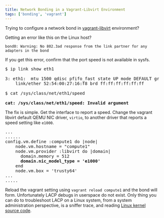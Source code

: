 ```yaml
---
title: Network Bonding in a Vagrant-Libvirt Environment
tags: ['bonding', 'vagrant']
---
```


Trying to configure a network bond in
[vagrant-libvirt](https://github.com/vagrant-libvirt/vagrant-libvirt) environment?

Getting an error like this on the Linux host?

```
bond0: Warning: No 802.3ad response from the link partner for any adapters in the bond
```

If you get this error, confirm that the port speed is not available in sysfs.

<pre>
$ ip link show eth1

3: eth1: <BROADCAST,MULTICAST,UP,LOWER_UP> mtu 1500 qdisc pfifo_fast state UP mode DEFAULT group default qlen 1000
    link/ether 52:54:00:27:16:f8 brd ff:ff:ff:ff:ff:ff

$ cat /sys/class/net/eth1/speed

<strong>cat: /sys/class/net/eth1/speed: Invalid argument</strong>
</pre>


The fix is simple. Get the interface to report a speed. Change the vagrant libvirt default QEMU NIC driver, ``virtio``, to another
driver that reports a speed setting like `e1000`.

<pre>
...
......
config.vm.define :compute1 do |node|
    node.vm.hostname = "compute1"
    node.vm.provider :libvirt do |domain|
      domain.memory = 512
      <strong>domain.nic_model_type = 'e1000'</strong>
    end
    node.vm.box = 'trusty64'
...
.....
</pre>

Reload the vagrant setting using ``vagrant reload compute1`` and
the bond will form. Unfortunately LACP debugs in userspace do not exist. Only
thing you can do to troubleshoot LACP on a Linux system, from a system administration perspective,
is a sniffer trace, and reading [Linux kernel source
code](https://github.com/torvalds/linux/blob/master/drivers/net/bonding/bond_3ad.c).
